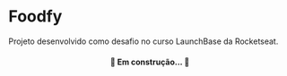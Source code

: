 # Foodfy

Projeto desenvolvido como desafio no curso LaunchBase da Rocketseat.

<h4 align="center"> 
	🚧  Em construção...  🚧
</h4>
